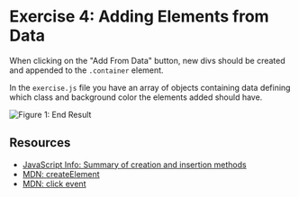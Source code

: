 # Exercise 4: Adding Elements from Data

When clicking on the "Add From Data" button, new divs should be created and appended to the `.container` element.

In the `exercise.js` file you have an array of objects containing data defining which class and background color the elements added should have.

![Figure 1: End Result](pic1.png)

## Resources

- [JavaScript Info: Summary of creation and insertion methods](https://javascript.info/modifying-document#summary)
- [MDN: createElement](https://developer.mozilla.org/en-US/docs/Web/API/Document/createElement)
- [MDN: click event](https://developer.mozilla.org/en-US/docs/Web/API/Element/click_event#javascript)
